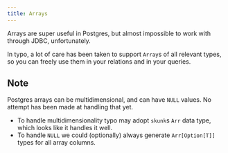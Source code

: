 ```yaml
---
title: Arrays
---
```


Arrays are super useful in Postgres, but almost impossible to work with through JDBC, unfortunately.

In typo, a lot of care has been taken to support `Array`s of all relevant types, 
so you can freely use them in your relations and in your queries.

## Note
Postgres arrays can be multidimensional, and can have `NULL` values.
No attempt has been made at handling that yet.

- To handle multidimensionality typo may adopt `skunk`s `Arr` data type, which looks like it handles it well.
- To handle `NULL` we could (optionally) always generate `Arr[Option[T]]` types for all array columns.